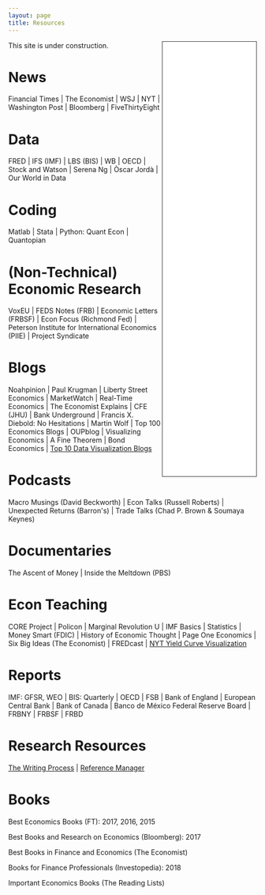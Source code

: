 ```yaml
---
layout: page
title: Resources
---
```


<iframe style="border: 1px solid #333333; overflow: hidden; width: 190px; height: 880px;" src="//research.stlouisfed.org/fred-glance-widget.php?series_ids=DGS10,T10Y2Y,DFEDTARU,VIXCLS,BAMLH0A0HYM2,DEXUSEU,DEXMXUS,CPIAUCSL,UNRATE,GDPC1&transformations=lin,lin,lin,lin,lin,lin,lin,pc1,lin,pca" align="right" height="880" width="320" frameborder="0" scrolling="no"></iframe>

This site is under construction.

# News
Financial Times | The Economist | WSJ | NYT | Washington Post | Bloomberg | FiveThirtyEight

# Data
FRED | IFS (IMF) | LBS (BIS) | WB | OECD | Stock and Watson | Serena Ng | Òscar Jordà | Our World in Data

# Coding
Matlab | Stata | Python: Quant Econ | Quantopian

# (Non-Technical) Economic Research
VoxEU | FEDS Notes (FRB) | Economic Letters (FRBSF) | Econ Focus (Richmond Fed) | Peterson Institute for International Economics (PIIE) | Project Syndicate

# Blogs
Noahpinion | Paul Krugman | Liberty Street Economics | MarketWatch | Real-Time Economics | The Economist Explains | CFE (JHU) | Bank Underground | Francis X. Diebold: No Hesitations | Martin Wolf | Top 100 Economics Blogs | OUPblog | Visualizing Economics | A Fine Theorem | Bond Economics | [Top 10 Data Visualization Blogs](https://www.tableau.com/learn/articles/best-data-visualization-blogs)

# Podcasts
Macro Musings (David Beckworth) | Econ Talks (Russell Roberts) | Unexpected Returns (Barron's) | Trade Talks (Chad P. Brown & Soumaya Keynes)

# Documentaries
The Ascent of Money | Inside the Meltdown (PBS)

# Econ Teaching
CORE Project | Policon | Marginal Revolution U | IMF Basics | Statistics | Money Smart (FDIC) | History of Economic Thought | Page One Economics | Six Big Ideas (The Economist) | FREDcast | [NYT Yield Curve Visualization](https://www.nytimes.com/interactive/2015/03/19/upshot/3d-yield-curve-economic-growth.html)

# Reports
IMF: GFSR, WEO | BIS: Quarterly | OECD | FSB | Bank of England | European Central Bank | Bank of Canada | Banco de México
Federal Reserve Board | FRBNY | FRBSF | FRBD 

# Research Resources
[The Writing Process](https://owl.purdue.edu/site_map.html) | [Reference Manager](https://researchguides.library.tufts.edu/c.php?g=249269&p=1659288)

# Books
Best Economics Books (FT): 2017, 2016, 2015

Best Books and Research on Economics (Bloomberg): 2017

Best Books in Finance and Economics (The Economist)

Books for Finance Professionals (Investopedia): 2018

Important Economics Books (The Reading Lists)
